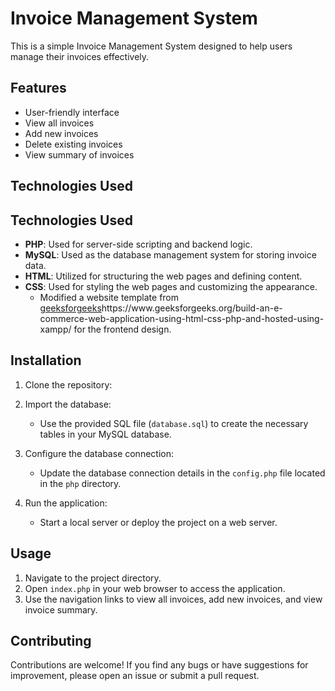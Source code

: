 # Invoice Management System

This is a simple Invoice Management System designed to help users manage their invoices effectively.

## Features

- User-friendly interface
- View all invoices
- Add new invoices
- Delete existing invoices
- View summary of invoices

## Technologies Used

## Technologies Used

- **PHP**: Used for server-side scripting and backend logic.
- **MySQL**: Used as the database management system for storing invoice data.
- **HTML**: Utilized for structuring the web pages and defining content.
- **CSS**: Used for styling the web pages and customizing the appearance.
  - Modified a website template from [geeksforgeeks]([[https://templatemo.com](https://www.geeksforgeeks.org/build-an-e-commerce-web-application-using-html-css-php-and-hosted-using-xampp/)])https://www.geeksforgeeks.org/build-an-e-commerce-web-application-using-html-css-php-and-hosted-using-xampp/ for the frontend design.


## Installation

1. Clone the repository:


2. Import the database:

   - Use the provided SQL file (`database.sql`) to create the necessary tables in your MySQL database.

3. Configure the database connection:

   - Update the database connection details in the `config.php` file located in the `php` directory.

4. Run the application:

   - Start a local server or deploy the project on a web server.

## Usage

1. Navigate to the project directory.
2. Open `index.php` in your web browser to access the application.
3. Use the navigation links to view all invoices, add new invoices, and view invoice summary.

## Contributing

Contributions are welcome! If you find any bugs or have suggestions for improvement, please open an issue or submit a pull request.
